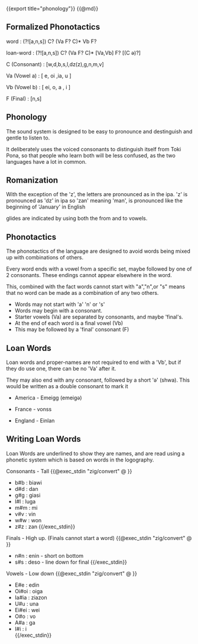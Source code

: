 {{export title="phonology"}}
{{@md}}

Formalized Phonotactics
-------------

word : (?![a,n,s]) C? (Va F? C)\* Vb F?

loan-word : (?![a,n,s]) C? (Va F? C)\* \[Va,Vb] F? [(C ə)?]

C (Consonant) : [w,d,b,s,l,dz(z),g,n,m,v]

Va (Vowel a) : [ e, oi ,ia, u ]

Vb (Vowel b) : [ ei, o, a , i ]

F (Final) : [n,s]


Phonology
--------

The sound system is designed to be easy to pronounce and destinguish and gentle to listen to.

It deliberately uses the voiced consonants to distinguish itself from Toki Pona, so that people who learn both will be less confused, as the two languages have a lot in common.

Romanization
------------

With the exception of the 'z', the letters are pronounced as in the ipa.
'z' is pronounced as 'dz' in ipa
so 'zan' meaning 'man', is pronounced like the beginning of 'January' in English

glides are indicated by using both the from and to vowels.

Phonotactics
----------

The phonotactics of the language are designed to avoid words being mixed up with combinations of others. 

Every word ends with a vowel from a specific set, maybe followed by one of 2 consonants. These endings cannot appear elsewhere in the word.

This, combined with the fact words cannot start with "a","n",or "s" means that no word can be made as a combination of any two others.

* Words may not start with 'a' 'n' or 's'
* Words may begin with a consonant.
* Starter vowels (Va) are separated by consonants, and maybe 'final's.
* At the end of each word is a final vowel (Vb) 
* This may be followed by a 'final' consonant (F)


Loan Words
--------

Loan words and proper-names are not required to end with a 'Vb', but if they do use one, there can be no 'Va' after it.

They may also end with any consonant, followed by a short 'ə' (shwa). This would be written as a double consonant to mark it

* America - Emeigg (emeigə)
* France - vonss

* England - Einlan

Writing Loan Words
------------

Loan Words are underlined to show they are names, and are read using a phonetic system which is based on words in the logography.

Consonants - Tall
{{@exec_stdin "zig/convert" @ }}
* b#b : biawi
* d#d : dan
* g#g : giasi
* l#l : luga
* m#m : mi
* v#v : vin
* w#w : won
* z#z : zan
{{/exec_stdin}}

Finals - High up. (Finals cannot start a word)
{{@exec_stdin "zig/convert" @ }}
* n#n : enin - short on bottom
* s#s : deso - line down for final
{{/exec_stdin}}

Vowels - Low down
{{@exec_stdin "zig/convert" @ }}
* E#e : edin    
* Oi#oi : oiga    
* Ia#ia : ziazon
* U#u : una    
* Ei#ei : wei    
* O#o : vo    
* A#a : ga    
* I#i : i     
{{/exec_stdin}}
